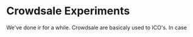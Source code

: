 # Crowdsale Experiments



We've done ir for a while. Crowdsale are basicaly used to ICO's. In case 

